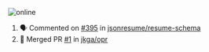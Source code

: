 ![online](https://puppeteer-screenshot-two.vercel.app/https:/dev.to/jkga?quality=75&viewportWidth=1250&viewportHeight=950&key=0bb7be77-c9da-4030-aaa2-cbf325b14210&type=jpeg)

<!--START_SECTION:activity-->
1. 🗣 Commented on [#395](https://github.com/jsonresume/resume-schema/issues/395) in [jsonresume/resume-schema](https://github.com/jsonresume/resume-schema)
2. 🎉 Merged PR [#1](https://github.com/jkga/opr/pull/1) in [jkga/opr](https://github.com/jkga/opr)
<!--END_SECTION:activity-->
